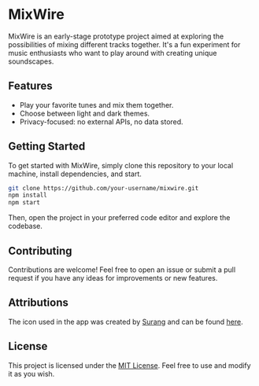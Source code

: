 # MixWire

MixWire is an early-stage prototype project aimed at exploring the possibilities of mixing different tracks together. It's a fun experiment for music enthusiasts who want to play around with creating unique soundscapes.

## Features

- Play your favorite tunes and mix them together.
- Choose between light and dark themes.
- Privacy-focused: no external APIs, no data stored.

## Getting Started

To get started with MixWire, simply clone this repository to your local machine, install dependencies, and start.

```bash
git clone https://github.com/your-username/mixwire.git
npm install
npm start
```

Then, open the project in your preferred code editor and explore the codebase.

## Contributing

Contributions are welcome! Feel free to open an issue or submit a pull request if you have any ideas for improvements or new features.

## Attributions

The icon used in the app was created by [Surang](https://www.flaticon.com/authors/surang) and can be found [here](https://www.flaticon.com/free-icons/steel).

## License

This project is licensed under the [MIT License](LICENSE). Feel free to use and modify it as you wish.
